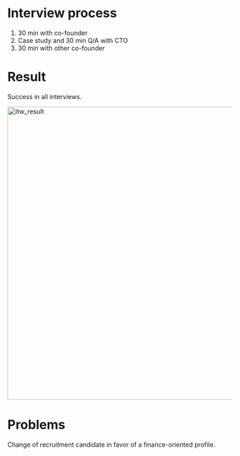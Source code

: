 # Interview process

1. 30 min with co-founder
2. Case study and 30 min Q/A with CTO
3. 30 min with other co-founder

# Result

Success in all interviews.

<img width="657" alt="itw_result" src="https://github.com/layerzzzio/lhava-api-etl/assets/98493964/be2108f9-876a-4682-ba9b-c016743ca1eb">

# Problems

Change of recruitment candidate in favor of a finance-oriented profile.
